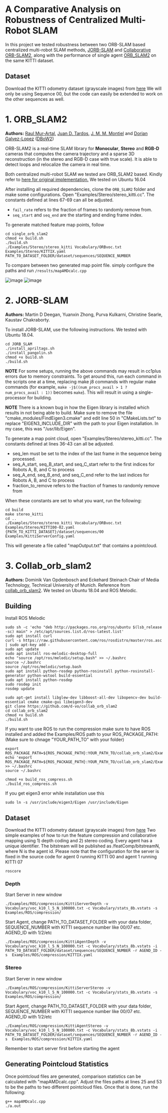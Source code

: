 # A Comparative Analysis on Robustness of Centralized Multi-Robot SLAM
In this project we tested robustness between two ORB-SLAM based centralized multi-robot SLAM methods, [JORB-SLAM](https://github.com/um-mobrob-t12-w19/JORB-SLAM/) and [Collaborative ORB-SLAM2](https://github.com/d-vo/collab_orb_slam2), along with the performance of single agent [ORB_SLAM2](https://github.com/raulmur/ORB_SLAM2) on the same KITTI dataset.

## Dataset
Download the KITTI odometry dataset (grayscale images) from [here](http://www.cvlibs.net/datasets/kitti/eval_odometry.php)
We will only be using Sequence 00, but the code can easily be extended to work on the other sequences as well.

# 1. ORB_SLAM2
**Authors:** [Raul Mur-Artal](http://webdiis.unizar.es/~raulmur/), [Juan D. Tardos](http://webdiis.unizar.es/~jdtardos/), [J. M. M. Montiel](http://webdiis.unizar.es/~josemari/) and [Dorian Galvez-Lopez](http://doriangalvez.com/) ([DBoW2](https://github.com/dorian3d/DBoW2))

ORB-SLAM2 is a real-time SLAM library for **Monocular**, **Stereo** and **RGB-D** cameras that computes the camera trajectory and a sparse 3D reconstruction (in the stereo and RGB-D case with true scale). It is able to detect loops and relocalize the camera in real time.

Both centralized multi-robot SLAM we tested are ORB_SLAM2 based. Kindly refer to [here for original implementation.](https://github.com/raulmur/ORB_SLAM2) We tested on Ubuntu 16.04

After installing all required dependencies, clone the `ORB_SLAM2` folder and make some configurations. Open "Examples/Stereo/stereo_kitti.cc". The constants defined at lines 67-69 can all be adjusted.
- `fail_rate` refers to the fraction of frames to randomly remove from.
- `seq_start` and `seq_end` are the starting and ending frame index.

To generate matched feature map points, follow
```
cd single_orb_slam2
chmod +x build.sh
./build.sh
./Examples/Stereo/stereo_kitti Vocabulary/ORBvoc.txt Examples/Stereo/KITTIX.yaml PATH_TO_DATASET_FOLDER/dataset/sequences/SEQUENCE_NUMBER
```
To compare between two generated map point file. simply configure the paths and run `/results/mapAMDcalc.cpp`

![image](/media/single_frame.png)
![image](/media/single_map.png)

# 2. JORB-SLAM
**Authors:** Martin D Deegan, Yuanxin Zhong, Purva Kulkarni, Christine Searle, Kaustav Chakraborty.


To install JORB-SLAM, use the following instructions. We tested with Ubuntu 18.04.
```
cd JORB_SLAM
./install_apriltags.sh
./install_pangolin.sh
chmod +x build.sh
./build.sh
```

**NOTE** For some setups, running the above commands may result in cc1plus errors due to memory constraints. To get around this, run each command in the scripts one at a time, replacing make j8 commands with regular make commands (for example, ```make -j$((num_procs_avail > 1 ? num_procs_avail : 1))``` becomes ```make```). This will result in using a single-processor for building.

**NOTE** There is a known bug in how the Eigen library is installed which results in not being able to build. Make sure to remove the file "cmake_modules/FindEigen3.cmake" and edit line 50 in "CMakeLists.txt" to replace "EIGEN3_INCLUDE_DIR" with the path to your Eigen installation. In my case, this was "/usr/lib/Eigen".

To generate a map point cloud, open "Examples/Stereo/stereo_kitti.cc". The constants defined at lines 36-43 can all be adjusted. 
- seq_len must be set to the index of the last frame in the sequence being processed.
- seq_A_start, seq_B_start, and seq_C_start refer to the first indices for Robots A, B, and C to process
- seq_A_end, seq_B_end, and seq_C_end refer to the last indices for Robots A, B, and C to process
- fraction_to_remove refers to the fraction of frames to randomly remove from

When these constants are set to what you want, run the following:
```
cd build
make stereo_kitti
cd ..
./Examples/Stereo/stereo_kitti Vocabulary/ORBvoc.txt Examples/Stereo/KITTI00-02.yaml {PATH_TO_KITTI_DATASET}/dataset/sequences/00 Examples/KittiServerConfig.yaml
```
This will generate a file called "mapOutput.txt" that contains a pointcloud. 

# 3. Collab_orb_slam2

**Authors:**
Dominik Van Opdenbosch  and Eckehard Steinach
Chair of Media Technology, Technical University of Munich. Reference from [collab_orb_slam2](https://github.com/d-vo/collab_orb_slam2). We tested on Ubuntu 18.04 and ROS Melodic.

## Building
Install ROS Melodic
```
sudo sh -c 'echo "deb http://packages.ros.org/ros/ubuntu $(lsb_release -sc) main" > /etc/apt/sources.list.d/ros-latest.list'
sudo apt install curl
curl -s https://raw.githubusercontent.com/ros/rosdistro/master/ros.asc | sudo apt-key add -
sudo apt update
sudo apt install ros-melodic-desktop-full
echo "source /opt/ros/melodic/setup.bash" >> ~/.bashrc
source ~/.bashrc
source /opt/ros/melodic/setup.bash
sudo apt install python-rosdep python-rosinstall python-rosinstall-generator python-wstool build-essential
sudo apt install python-rosdep
sudo rosdep init
rosdep update
```
```
sudo apt-get install libglew-dev libboost-all-dev libopencv-dev build-essential cmake cmake-gui libeigen3-dev
git clone https://github.com/d-vo/collab_orb_slam2
cd collab_orb_slam2
chmod +x build.sh
./build.sh
```


If you want to use ROS to run the compression make sure to have ROS installed and added the Examples/ROS path to your ROS_PACKAGE_PATH: (Make sure to chnage "YOUR_PATH_TO" with your folder)
```
export ROS_PACKAGE_PATH=${ROS_PACKAGE_PATH}:YOUR_PATH_TO/collab_orb_slam2/Examples/ROS
echo 'export ROS_PACKAGE_PATH=${ROS_PACKAGE_PATH}:YOUR_PATH_TO/collab_orb_slam2/Examples/ROS' >> ~/.bashrc 
source ~/.bashrc

chmod +x build_ros_compress.sh
./build_ros_compress.sh
```
If you get eigen3 error while installation use this 
```
sudo ln -s /usr/include/eigen3/Eigen /usr/include/Eigen
```

## Dataset
Download the KITTI odometry dataset (grayscale images) from [here](http://www.cvlibs.net/datasets/kitti/eval_odometry.php)
Two simple examples of how to run the feature compression and collaborative mapping using 1) depth coding and 2) stereo coding. Every agent has a unique identifier. The bitstream will be published as /featComp/bitstreamN, where N is the agent id. Please note that the configuration for the server is fixed in the source code for agent 0 running KITTI 00 and agent 1 running KITTI 07
```
roscore
```
### Depth
Start Server in new window
```
./Examples/ROS/compression/KittiServerDepth -v Vocabulary/voc_k10_l_5_N_100000.txt -c Vocabulary/stats_8b.vstats -s Examples/ROS/compression/
```
Start Agent, change PATH_TO_DATASET_FOLDER with your data folder, SEQUENCE_NUMBER with KITTI sequence number like 00/07 etc. AGEND_ID with 1/2/etc
```
./Examples/ROS/compression/KittiAgentDepth -v Vocabulary/voc_k10_l_5_N_100000.txt -c Vocabulary/stats_8b.vstats -i PATH_TO_DATASET_FOLDER/dataset/sequences/SEQUENCE_NUMBER -r AGEND_ID -s  Examples/ROS/compression/KITTIX.yaml
```
### Stereo
Start Server in new window
```
./Examples/ROS/compression/KittiServerStereo -v Vocabulary/voc_k10_l_5_N_100000.txt -c Vocabulary/stats_8b.vstats -s Examples/ROS/compression/
```
Start Agent, change PATH_TO_DATASET_FOLDER with your data folder, SEQUENCE_NUMBER with KITTI sequence number like 00/07 etc. AGEND_ID with 1/2/etc
```
./Examples/ROS/compression/KittiAgentStereo -v Vocabulary/voc_k10_l_5_N_100000.txt -c Vocabulary/stats_8b.vstats -i PATH_TO_DATASET_FOLDER/dataset/sequences/SEQUENCE_NUMBER -r AGEND_ID -s  Examples/ROS/compression/KITTIX.yaml
```
Remember to start server first before starting the agent

## Generating Pointcloud Statistics

Once pointcloud files are generated, comparison statistics can be calculated with "mapAMDcalc.cpp". Adjust the files paths at lines 25 and 53 to be the paths to two different pointcloud files. Once that is done, run the following:
```
g++ mapAMDcalc.cpp
./a.out
```

